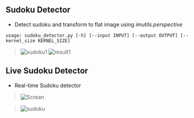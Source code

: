 ## Sudoku Detector

- Detect sudoku and transform to flat image using _imutils.perspective_

```shell
usage: sudoku_detector.py [-h] [--input INPUT] [--output OUTPUT] [--kernel_size KERNEL_SIZE]
```

> ![sudoku1](https://user-images.githubusercontent.com/83409092/198891829-33de663d-d494-4733-82fe-398efbe586bc.jpg)
![result1](https://user-images.githubusercontent.com/83409092/198891805-cad28347-d0ab-4740-8890-8cdb3493b12e.jpg)

## Live Sudoku Detector

- Real-time Sudoku detector


> ![Screan](https://user-images.githubusercontent.com/83409092/198946775-f9394a39-6619-4570-8735-b5acb8ff1a41.png)

> ![sudoku](https://user-images.githubusercontent.com/83409092/198946793-94508dd2-16e4-4ade-a9b8-d7feb38fe03e.jpg)



